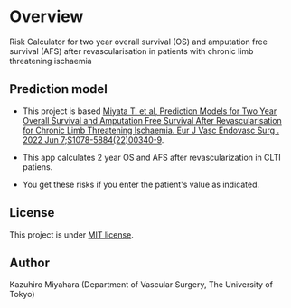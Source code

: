 # Overview 

 Risk Calculator for  two year overall survival (OS) and amputation free survival (AFS) after revascularisation in patients with chronic limb threatening ischaemia


## Prediction model

- This project is based [Miyata T. et al, Prediction Models for Two Year Overall Survival and Amputation Free Survival After Revascularisation for Chronic Limb Threatening Ischaemia. Eur J Vasc Endovasc Surg
. 2022 Jun 7;S1078-5884(22)00340-9](https://doi.org/10.1016/j.ejvs.2022.05.038).

- This app calculates 2 year OS and AFS after revascularization in CLTI patiens. 
- You get these risks if you enter the patient's value as indicated.

## License

This project is under [MIT license](https://en.wikipedia.org/wiki/MIT_License).

## Author 

Kazuhiro Miyahara (Department of Vascular Surgery, The University of Tokyo)
